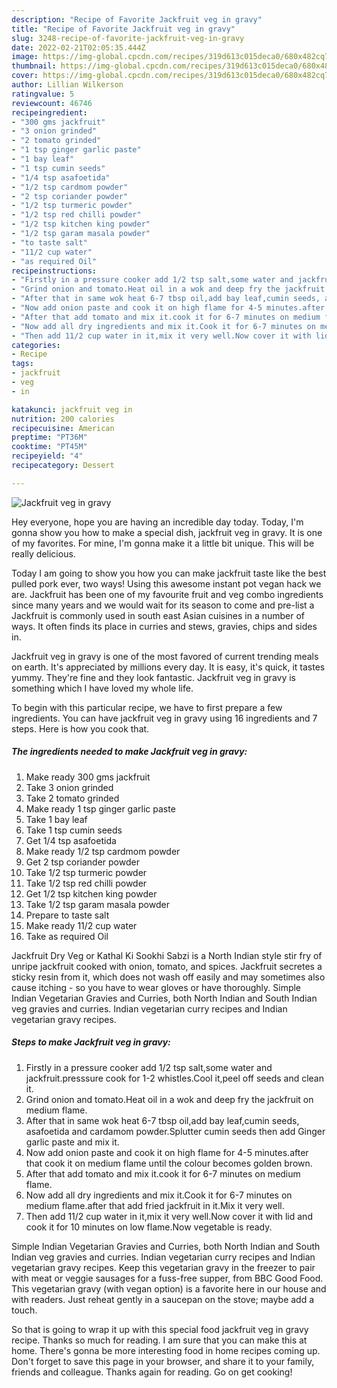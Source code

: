 ```yaml
---
description: "Recipe of Favorite Jackfruit veg in gravy"
title: "Recipe of Favorite Jackfruit veg in gravy"
slug: 3248-recipe-of-favorite-jackfruit-veg-in-gravy
date: 2022-02-21T02:05:35.444Z
image: https://img-global.cpcdn.com/recipes/319d613c015deca0/680x482cq70/jackfruit-veg-in-gravy-recipe-main-photo.jpg
thumbnail: https://img-global.cpcdn.com/recipes/319d613c015deca0/680x482cq70/jackfruit-veg-in-gravy-recipe-main-photo.jpg
cover: https://img-global.cpcdn.com/recipes/319d613c015deca0/680x482cq70/jackfruit-veg-in-gravy-recipe-main-photo.jpg
author: Lillian Wilkerson
ratingvalue: 5
reviewcount: 46746
recipeingredient:
- "300 gms jackfruit"
- "3 onion grinded"
- "2 tomato grinded"
- "1 tsp ginger garlic paste"
- "1 bay leaf"
- "1 tsp cumin seeds"
- "1/4 tsp asafoetida"
- "1/2 tsp cardmom powder"
- "2 tsp coriander powder"
- "1/2 tsp turmeric powder"
- "1/2 tsp red chilli powder"
- "1/2 tsp kitchen king powder"
- "1/2 tsp garam masala powder"
- "to taste salt"
- "11/2 cup water"
- "as required Oil"
recipeinstructions:
- "Firstly in a pressure cooker add 1/2 tsp salt,some water and jackfruit.presssure cook for 1-2 whistles.Cool it,peel off seeds and clean it."
- "Grind onion and tomato.Heat oil in a wok and deep fry the jackfruit on medium flame."
- "After that in same wok heat 6-7 tbsp oil,add bay leaf,cumin seeds, asafoetida and cardamom powder.Splutter cumin seeds then add Ginger garlic paste and mix it."
- "Now add onion paste and cook it on high flame for 4-5 minutes.after that cook it on medium flame until the colour becomes golden brown."
- "After that add tomato and mix it.cook it for 6-7 minutes on medium flame."
- "Now add all dry ingredients and mix it.Cook it for 6-7 minutes on medium flame.after that add fried jackfruit in it.Mix it very well."
- "Then add 11/2 cup water in it,mix it very well.Now cover it with lid and cook it for 10 minutes on low flame.Now vegetable is ready."
categories:
- Recipe
tags:
- jackfruit
- veg
- in

katakunci: jackfruit veg in 
nutrition: 200 calories
recipecuisine: American
preptime: "PT36M"
cooktime: "PT45M"
recipeyield: "4"
recipecategory: Dessert

---
```



![Jackfruit veg in gravy](https://img-global.cpcdn.com/recipes/319d613c015deca0/680x482cq70/jackfruit-veg-in-gravy-recipe-main-photo.jpg)

Hey everyone, hope you are having an incredible day today. Today, I'm gonna show you how to make a special dish, jackfruit veg in gravy. It is one of my favorites. For mine, I'm gonna make it a little bit unique. This will be really delicious.

Today I am going to show you how you can make jackfruit taste like the best pulled pork ever, two ways! Using this awesome instant pot vegan hack we are. Jackfruit has been one of my favourite fruit and veg combo ingredients since many years and we would wait for its season to come and pre-list a Jackfruit is commonly used in south east Asian cuisines in a number of ways. It often finds its place in curries and stews, gravies, chips and sides in.

Jackfruit veg in gravy is one of the most favored of current trending meals on earth. It's appreciated by millions every day. It is easy, it's quick, it tastes yummy. They're fine and they look fantastic. Jackfruit veg in gravy is something which I have loved my whole life.


To begin with this particular recipe, we have to first prepare a few ingredients. You can have jackfruit veg in gravy using 16 ingredients and 7 steps. Here is how you cook that.

<!--inarticleads1-->

##### The ingredients needed to make Jackfruit veg in gravy:

1. Make ready 300 gms jackfruit
1. Take 3 onion grinded
1. Take 2 tomato grinded
1. Make ready 1 tsp ginger garlic paste
1. Take 1 bay leaf
1. Take 1 tsp cumin seeds
1. Get 1/4 tsp asafoetida
1. Make ready 1/2 tsp cardmom powder
1. Get 2 tsp coriander powder
1. Take 1/2 tsp turmeric powder
1. Take 1/2 tsp red chilli powder
1. Get 1/2 tsp kitchen king powder
1. Take 1/2 tsp garam masala powder
1. Prepare to taste salt
1. Make ready 11/2 cup water
1. Take as required Oil


Jackfruit Dry Veg or Kathal Ki Sookhi Sabzi is a North Indian style stir fry of unripe jackfruit cooked with onion, tomato, and spices. Jackfruit secretes a sticky resin from it, which does not wash off easily and may sometimes also cause itching - so you have to wear gloves or have thoroughly. Simple Indian Vegetarian Gravies and Curries, both North Indian and South Indian veg gravies and curries. Indian vegetarian curry recipes and Indian vegetarian gravy recipes. 

<!--inarticleads2-->

##### Steps to make Jackfruit veg in gravy:

1. Firstly in a pressure cooker add 1/2 tsp salt,some water and jackfruit.presssure cook for 1-2 whistles.Cool it,peel off seeds and clean it.
1. Grind onion and tomato.Heat oil in a wok and deep fry the jackfruit on medium flame.
1. After that in same wok heat 6-7 tbsp oil,add bay leaf,cumin seeds, asafoetida and cardamom powder.Splutter cumin seeds then add Ginger garlic paste and mix it.
1. Now add onion paste and cook it on high flame for 4-5 minutes.after that cook it on medium flame until the colour becomes golden brown.
1. After that add tomato and mix it.cook it for 6-7 minutes on medium flame.
1. Now add all dry ingredients and mix it.Cook it for 6-7 minutes on medium flame.after that add fried jackfruit in it.Mix it very well.
1. Then add 11/2 cup water in it,mix it very well.Now cover it with lid and cook it for 10 minutes on low flame.Now vegetable is ready.


Simple Indian Vegetarian Gravies and Curries, both North Indian and South Indian veg gravies and curries. Indian vegetarian curry recipes and Indian vegetarian gravy recipes. Keep this vegetarian gravy in the freezer to pair with meat or veggie sausages for a fuss-free supper, from BBC Good Food. This vegetarian gravy (with vegan option) is a favorite here in our house and with readers. Just reheat gently in a saucepan on the stove; maybe add a touch. 

So that is going to wrap it up with this special food jackfruit veg in gravy recipe. Thanks so much for reading. I am sure that you can make this at home. There's gonna be more interesting food in home recipes coming up. Don't forget to save this page in your browser, and share it to your family, friends and colleague. Thanks again for reading. Go on get cooking!
